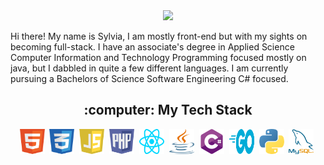 <div align="center">
<img src="https://media.giphy.com/media/Qo2dupDib32rkTY4hX/giphy.gif"/>
</div>

<p>
Hi there! My name is Sylvia, I am mostly front-end but with my sights on becoming full-stack. I have an associate's degree in Applied Science Computer Information and Technology Programming focused mostly on java, but I dabbled in quite a few different languages. I am currently pursuing a Bachelors of Science Software Engineering C# focused.
</p>

<div align="center">
  <h2>:computer: My Tech Stack</h2>
</div>



<div align="center">
<img src="https://github.com/Helasrebellion/codekyroundone/blob/main/Images/Logo/html.png?raw=true" title="HTML" alt="HTML" width="40" height="40"/>&nbsp;
<img src="https://github.com/Helasrebellion/codekyroundone/blob/main/Images/Logo/css.png?raw=true" title="CSS" alt="CSS" width="40" height="40"/>&nbsp;
<img src="https://github.com/Helasrebellion/codekyroundone/blob/main/Images/Logo/javascript.png?raw=true" title="JS" alt="JS" width="40" height="40"/>&nbsp;
<img src="https://github.com/Helasrebellion/codekyroundone/blob/main/Images/Logo/php_PNG23.png?raw=true" title="php" alt="php" width="40" height="40"/>&nbsp;
<img src="https://github.com/Helasrebellion/codekyroundone/blob/main/Images/Logo/react-js.png?raw=true" title="React" alt="React" width="40" height="40"/>&nbsp;
<img src="https://github.com/Helasrebellion/codekyroundone/blob/main/Images/Logo/java-programming-language.png?raw=true" title="Java" alt="Java " width="40" height="40"/>&nbsp;
<img src="https://github.com/Helasrebellion/codekyroundone/blob/main/Images/Logo/c.png?raw=true"  title="csharp" alt="csharp" width="40" height="40"/>&nbsp;
<img src="https://github.com/Helasrebellion/codekyroundone/blob/main/Images/Logo/go-programming-language.png?raw=true" title="go" alt="go" width="40" height="40"/>&nbsp;
<img src="https://github.com/Helasrebellion/codekyroundone/blob/main/Images/Logo/python-programming-language.png?raw=true" title="python" alt="python" width="40" height="40"/>&nbsp;
<img src="https://github.com/Helasrebellion/codekyroundone/blob/main/Images/Logo/mysql_PNG23.png?raw=true" title="mysql" alt="mysql" width="40" height="40"/>&nbsp;

</div>
